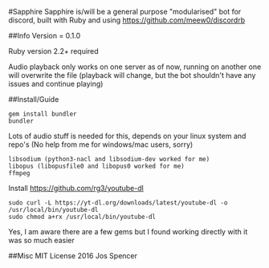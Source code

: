 #Sapphire
Sapphire is/will be a general purpose "modularised" bot for discord, built with Ruby and using https://github.com/meew0/discordrb

##Info
Version = 0.1.0

Ruby version 2.2+ required

Audio playback only works on one server as of now, running on another one will overwrite the file (playback will change, but the bot shouldn't
  have any issues and continue playing)

##Install/Guide
```
gem install bundler
bundler
```
Lots of audio stuff is needed for this, depends on your linux system and repo's
(No help from me for windows/mac users, sorry)
```
libsodium (python3-nacl and libsodium-dev worked for me)
libopus (libopusfile0 and libopus0 worked for me)
ffmpeg
```
Install https://github.com/rg3/youtube-dl
```
sudo curl -L https://yt-dl.org/downloads/latest/youtube-dl -o /usr/local/bin/youtube-dl
sudo chmod a+rx /usr/local/bin/youtube-dl
```
Yes, I am aware there are a few gems but I found working directly with it was so much easier


##Misc
MIT License 2016 Jos Spencer
